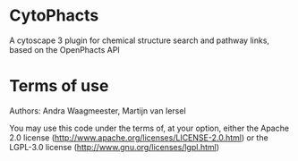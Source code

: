 CytoPhacts
=================

A cytoscape 3 plugin for chemical structure search and pathway links, 
based on the OpenPhacts API


Terms of use
============

Authors: Andra Waagmeester, Martijn van Iersel

You may use this code under the terms of, at your option, either the 
Apache 2.0 license (http://www.apache.org/licenses/LICENSE-2.0.html)
or the LGPL-3.0 license (http://www.gnu.org/licenses/lgpl.html)